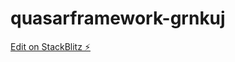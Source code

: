 # quasarframework-grnkuj

[Edit on StackBlitz ⚡️](https://stackblitz.com/edit/quasarframework-grnkuj)